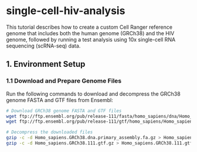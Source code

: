 # single-cell-hiv-analysis

This tutorial describes how to create a custom Cell Ranger reference genome that includes both the human genome (GRCh38) and the HIV genome, followed by running a test analysis using 10x single-cell RNA sequencing (scRNA-seq) data.

## 1. Environment Setup
### 1.1 Download and Prepare Genome Files

Run the following commands to download and decompress the GRCh38 genome FASTA and GTF files from Ensembl:

```bash
# Download GRCh38 genome FASTA and GTF files
wget ftp://ftp.ensembl.org/pub/release-111/fasta/homo_sapiens/dna/Homo_sapiens.GRCh38.dna.primary_assembly.fa.gz
wget ftp://ftp.ensembl.org/pub/release-111/gtf/homo_sapiens/Homo_sapiens.GRCh38.111.gtf.gz

# Decompress the downloaded files
gzip -c -d Homo_sapiens.GRCh38.dna.primary_assembly.fa.gz > Homo_sapiens.GRCh38.fa
gzip -c -d Homo_sapiens.GRCh38.111.gtf.gz > Homo_sapiens.GRCh38.111.gtf
